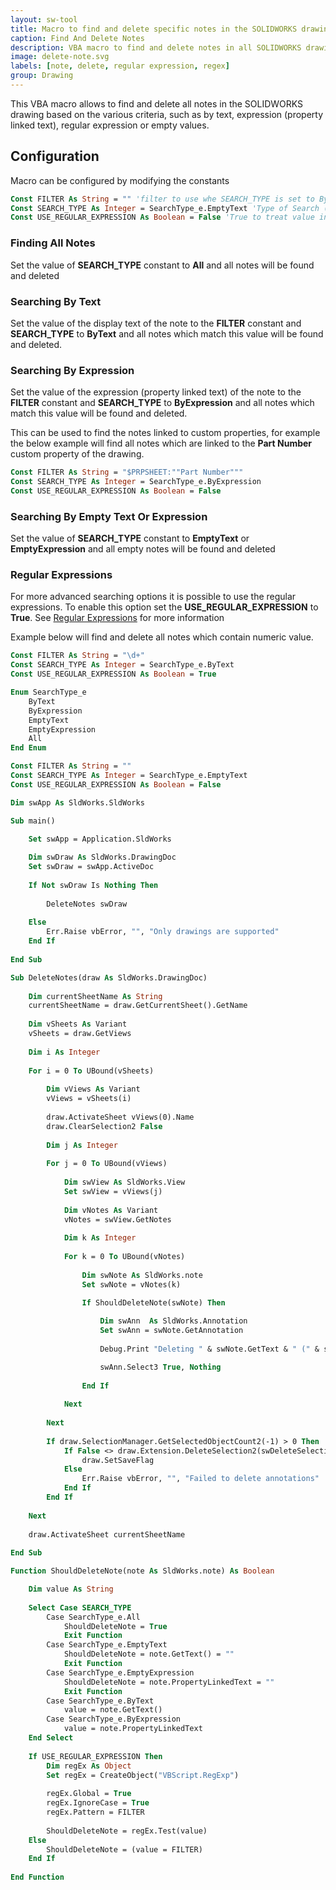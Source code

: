 ```yaml
---
layout: sw-tool
title: Macro to find and delete specific notes in the SOLIDWORKS drawing
caption: Find And Delete Notes
description: VBA macro to find and delete notes in all SOLIDWORKS drawing sheets based on the text, regular expressions or empty values
image: delete-note.svg
labels: [note, delete, regular expression, regex]
group: Drawing
---
```

This VBA macro allows to find and delete all notes in the SOLIDWORKS drawing based on the various criteria, such as by text, expression (property linked text), regular expression or empty values.

## Configuration

Macro can be configured by modifying the constants

~~~ vb
Const FILTER As String = "" 'filter to use whe SEARCH_TYPE is set to ByText or ByExpression
Const SEARCH_TYPE As Integer = SearchType_e.EmptyText 'Type of Search (ByText, ByExpression, EmptyText, EmptyExpression, All)
Const USE_REGULAR_EXPRESSION As Boolean = False 'True to treat value in the FILTER constant as regular expressions
~~~

### Finding All Notes

Set the value of **SEARCH_TYPE** constant to **All** and all notes will be found and deleted

### Searching By Text

Set the value of the display text of the note to the **FILTER** constant and **SEARCH_TYPE** to **ByText** and all notes which match this value will be found and deleted.

### Searching By Expression

Set the value of the expression (property linked text) of the note to the **FILTER** constant and **SEARCH_TYPE** to **ByExpression** and all notes which match this value will be found and deleted.

This can be used to find the notes linked to custom properties, for example the below example will find all notes which are linked to the **Part Number** custom property of the drawing.

~~~ vb
Const FILTER As String = "$PRPSHEET:""Part Number"""
Const SEARCH_TYPE As Integer = SearchType_e.ByExpression
Const USE_REGULAR_EXPRESSION As Boolean = False
~~~

### Searching By Empty Text Or Expression

Set the value of **SEARCH_TYPE** constant to **EmptyText** or **EmptyExpression** and all empty notes will be found and deleted

### Regular Expressions

For more advanced searching options it is possible to use the regular expressions. To enable this option set the **USE_REGULAR_EXPRESSION** to **True**. See [Regular Expressions](https://docs.microsoft.com/en-us/dotnet/standard/base-types/the-regular-expression-object-model) for more information

Example below will find and delete all notes which contain numeric value.

~~~ vb
Const FILTER As String = "\d+"
Const SEARCH_TYPE As Integer = SearchType_e.ByText
Const USE_REGULAR_EXPRESSION As Boolean = True
~~~

~~~ vb
Enum SearchType_e
    ByText
    ByExpression
    EmptyText
    EmptyExpression
    All
End Enum

Const FILTER As String = ""
Const SEARCH_TYPE As Integer = SearchType_e.EmptyText
Const USE_REGULAR_EXPRESSION As Boolean = False

Dim swApp As SldWorks.SldWorks

Sub main()

    Set swApp = Application.SldWorks
    
    Dim swDraw As SldWorks.DrawingDoc
    Set swDraw = swApp.ActiveDoc
    
    If Not swDraw Is Nothing Then
           
        DeleteNotes swDraw
        
    Else
        Err.Raise vbError, "", "Only drawings are supported"
    End If
    
End Sub

Sub DeleteNotes(draw As SldWorks.DrawingDoc)
    
    Dim currentSheetName As String
    currentSheetName = draw.GetCurrentSheet().GetName
    
    Dim vSheets As Variant
    vSheets = draw.GetViews
    
    Dim i As Integer
        
    For i = 0 To UBound(vSheets)
        
        Dim vViews As Variant
        vViews = vSheets(i)
        
        draw.ActivateSheet vViews(0).Name
        draw.ClearSelection2 False
        
        Dim j As Integer
        
        For j = 0 To UBound(vViews)
                
            Dim swView As SldWorks.View
            Set swView = vViews(j)
            
            Dim vNotes As Variant
            vNotes = swView.GetNotes
            
            Dim k As Integer
            
            For k = 0 To UBound(vNotes)
                
                Dim swNote As SldWorks.note
                Set swNote = vNotes(k)
                
                If ShouldDeleteNote(swNote) Then

                    Dim swAnn  As SldWorks.Annotation
                    Set swAnn = swNote.GetAnnotation
                    
                    Debug.Print "Deleting " & swNote.GetText & " (" & swNote.PropertyLinkedText & ")"

                    swAnn.Select3 True, Nothing
                    
                End If
                
            Next
            
        Next
        
        If draw.SelectionManager.GetSelectedObjectCount2(-1) > 0 Then
            If False <> draw.Extension.DeleteSelection2(swDeleteSelectionOptions_e.swDelete_Absorbed) Then
                draw.SetSaveFlag
            Else
                Err.Raise vbError, "", "Failed to delete annotations"
            End If
        End If
        
    Next
    
    draw.ActivateSheet currentSheetName
    
End Sub

Function ShouldDeleteNote(note As SldWorks.note) As Boolean

    Dim value As String
    
    Select Case SEARCH_TYPE
        Case SearchType_e.All
            ShouldDeleteNote = True
            Exit Function
        Case SearchType_e.EmptyText
            ShouldDeleteNote = note.GetText() = ""
            Exit Function
        Case SearchType_e.EmptyExpression
            ShouldDeleteNote = note.PropertyLinkedText = ""
            Exit Function
        Case SearchType_e.ByText
            value = note.GetText()
        Case SearchType_e.ByExpression
            value = note.PropertyLinkedText
    End Select
        
    If USE_REGULAR_EXPRESSION Then
        Dim regEx As Object
        Set regEx = CreateObject("VBScript.RegExp")
        
        regEx.Global = True
        regEx.IgnoreCase = True
        regEx.Pattern = FILTER
        
        ShouldDeleteNote = regEx.Test(value)
    Else
        ShouldDeleteNote = (value = FILTER)
    End If
    
End Function
~~~


